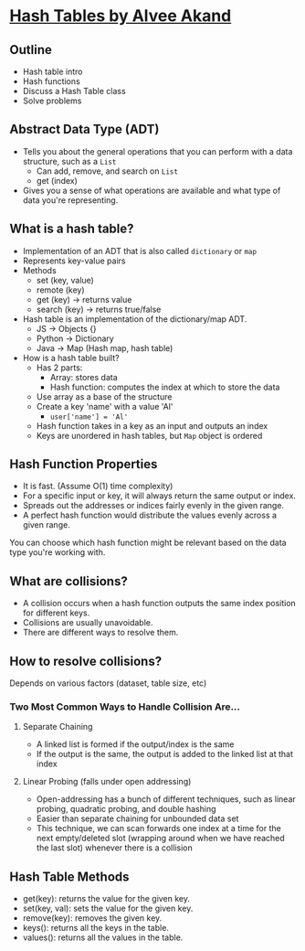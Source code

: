 # [Hash Tables by Alvee Akand](https://docs.google.com/presentation/d/14SGqvWScvuQrWZqOzV_HasOTO7tnIlympT22ZnKpZHs/edit#slide=id.g35f391192_00)

## Outline

- Hash table intro
- Hash functions
- Discuss a Hash Table class
- Solve problems

## Abstract Data Type (ADT)

- Tells you about the general operations that you can perform with a data structure, such as a `List`
  - Can add, remove, and search on `List`
  - get (index)
- Gives you a sense of what operations are available and what type of data you're representing.

## What is a hash table?

- Implementation of an ADT that is also called `dictionary` or `map`
- Represents key-value pairs
- Methods
  - set (key, value)
  - remote (key)
  - get (key) -> returns value
  - search (key) -> returns true/false
- Hash table is an implementation of the dictionary/map ADT.
  - JS -> Objects {}
  - Python -> Dictionary
  - Java -> Map (Hash map, hash table)
- How is a hash table built?
  - Has 2 parts:
    - Array: stores data
    - Hash function: computes the index at which to store the data
  - Use array as a base of the structure
  - Create a key 'name' with a value 'Al'
    - `user['name'] = 'Al'`
  - Hash function takes in a key as an input and outputs an index
  - Keys are unordered in hash tables, but `Map` object is ordered

## Hash Function Properties

- It is fast. (Assume O(1) time complexity)
- For a specific input or key, it will always return the same output or index.
- Spreads out the addresses or indices fairly evenly in the given range.
- A perfect hash function would distribute the values evenly across a given range.

You can choose which hash function might be relevant based on the data type you're working with.

## What are collisions?

- A collision occurs when a hash function outputs the same index position for different keys.
- Collisions are usually unavoidable.
- There are different ways to resolve them.

## How to resolve collisions?

Depends on various factors (dataset, table size, etc)

### Two Most Common Ways to Handle Collision Are...

1. Separate Chaining
   - A linked list is formed if the output/index is the same
   - If the output is the same, the output is added to the linked list at that index

2. Linear Probing (falls under open addressing)
   - Open-addressing has a bunch of different techniques, such as linear probing, quadratic probing, and double hashing
   - Easier than separate chaining for unbounded data set
   - This technique, we can scan forwards one index at a time for the next empty/deleted slot (wrapping around when we have reached the last slot) whenever there is a collision

## Hash Table Methods

- get(key): returns the value for the given key.
- set(key, val): sets the value for the given key.
- remove(key): removes the given key.
- keys(): returns all the keys in the table.
- values(): returns all the values in the table.